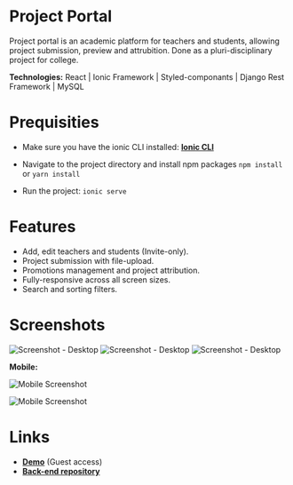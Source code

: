 # Project Portal

Project portal is an academic platform for teachers and students, allowing project submission, preview and attrubition. Done as a pluri-disciplinary project for college.

**Technologies:** React | Ionic Framework | Styled-componants | Django Rest Framework | MySQL

# Prequisities

- Make sure you have the ionic CLI installed:
  **[Ionic CLI](https://ionicframework.com/docs/cli/)**

- Navigate to the project directory and install npm packages
  `npm install` or `yarn install`
- Run the project:
  `ionic serve`

# Features

- Add, edit teachers and students (Invite-only).
- Project submission with file-upload.
- Promotions management and project attribution.
- Fully-responsive across all screen sizes.
- Search and sorting filters.

# Screenshots

![Screenshot - Desktop](https://i.imgur.com/3R9Z5cO.gif)
![Screenshot - Desktop](https://i.imgur.com/RMAVkfq.gif)
![Screenshot - Desktop](https://i.imgur.com/2gGj7yt.gif)

**Mobile:**

![Mobile Screenshot](https://i.imgur.com/1YAS8R1.png)

![Mobile Screenshot](https://i.imgur.com/avedMtS.png)

# Links

- **[Demo](https://pluri-portal.web.app/)** (Guest access)
- **[Back-end repository](https://github.com/BachaZachry/Project-Portal-Backend/)**
